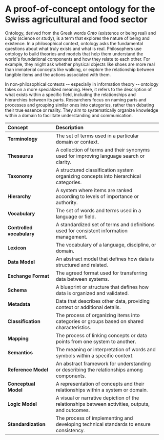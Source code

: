 # A proof-of-concept ontology for the Swiss agricultural and food sector

Ontology, derived from the Greek words *Onto* (existence or being real) and *Logia* (science or study), is a term that explores the nature of being and existence. In a philosophical context, ontology asks the fundamental questions about what truly exists and what is real. Philosophers use ontology to build theories and models that help them understand the world's foundational components and how they relate to each other. For example, they might ask whether physical objects like shoes are more real than immaterial concepts like walking, or explore the relationship between tangible items and the actions associated with them.

In non-philosophical contexts -- especially in information theory -- ontology takes on a more specialized meaning. Here, it refers to the description of what exists within a specific field, including the relationships and hierarchies between its parts. Researchers focus on naming parts and processes and grouping similar ones into categories, rather than debating their true essence or reality. They aim to systematically organize knowledge within a domain to facilitate understanding and communication.

| **Concept** | **Description** |
|:------------|:-----------------------------------------------------|
| **Terminology** | The set of terms used in a particular domain or context. |
| **Thesaurus** | A collection of terms and their synonyms used for improving language search or clarity. |
| **Taxonomy** | A structured classification system organizing concepts into hierarchical categories. |
| **Hierarchy** | A system where items are ranked according to levels of importance or authority. |
| **Vocabulary** | The set of words and terms used in a language or field. |
| **Controlled vocabulary** | A standardized set of terms and definitions used for consistent information management. |
| **Lexicon** | The vocabulary of a language, discipline, or domain. |
| **Data Model** | An abstract model that defines how data is structured and related. |
| **Exchange Format** | The agreed format used for transferring data between systems. |
| **Schema** | A blueprint or structure that defines how data is organized and validated. |
| **Metadata** | Data that describes other data, providing context or additional details. |
| **Classification** | The process of organizing items into categories or groups based on shared characteristics. |
| **Mapping** | The process of linking concepts or data points from one system to another. |
| **Semantics** | The meaning or interpretation of words and symbols within a specific context. |
| **Reference Model** | An abstract framework for understanding or describing the relationships among components. |
| **Conceptual Model** | A representation of concepts and their relationships within a system or domain. |
| **Logic Model** | A visual or narrative depiction of the relationships between activities, outputs, and outcomes. |
| **Standardization** | The process of implementing and developing technical standards to ensure consistency. |
